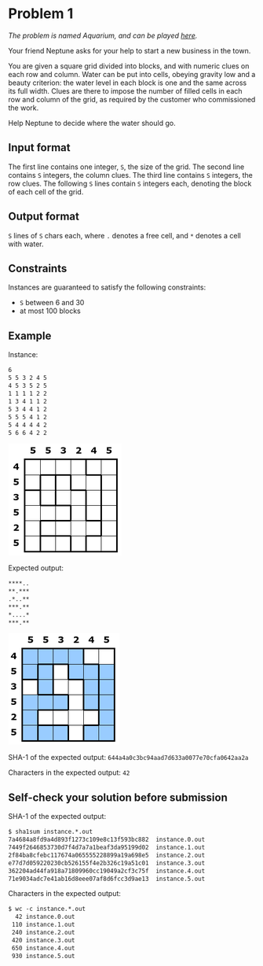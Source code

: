# Problem 1

*The problem is named Aquarium, and can be played [here](https://www.puzzle-aquarium.com/).*

Your friend Neptune asks for your help to start a new business in the town.

You are given a square grid divided into blocks, and with numeric clues on each row and column.
Water can be put into cells, obeying gravity low and a beauty criterion:
the water level in each block is one and the same across its full width.
Clues are there to impose the number of filled cells in each row and column of the grid, as required by the customer who commissioned the work.

Help Neptune to decide where the water should go.


## Input format

The first line contains one integer, `S`, the size of the grid.
The second line contains `S` integers, the column clues.
The third line contains `S` integers, the row clues.
The following `S` lines contain `S` integers each, denoting the block of each cell of the grid.


## Output format

`S` lines of `S` chars each, where `.` denotes a free cell, and `*` denotes a cell with water.


## Constraints

Instances are guaranteed to satisfy the following constraints:

* `S` between 6 and 30
* at most 100 blocks


## Example

Instance:

```
6
5 5 3 2 4 5
4 5 3 5 2 5
1 1 1 1 2 2
1 3 4 1 1 2
5 3 4 4 1 2
5 5 5 4 1 2
5 4 4 4 4 2
5 6 6 4 2 2
```

![instance](example-in.png "Example instance")

Expected output:

```
****..
**.***
.*..**
***.**
*....*
***.**
```

![output](example-out.png "Example output")

SHA-1 of the expected output: `644a4a0c3bc94aad7d633a0077e70cfa0642aa2a`

Characters in the expected output: `42`


## Self-check your solution before submission

SHA-1 of the expected output:

```
$ sha1sum instance.*.out
7a4684a8fd9a4d893f1273c109e8c13f593bc882  instance.0.out
7449f2646853730d7f4d7a7a1beaf3da95199d02  instance.1.out
2f84ba8cfebc117674a065555228899a19a698e5  instance.2.out
e77d7d059220230cb526155f4e2b326c19a51c01  instance.3.out
362204ad44fa918a71809960cc19049a2cf3c75f  instance.4.out
71e9034adc7e41ab16d8eee07af8d6fcc3d9ae13  instance.5.out
```

Characters in the expected output:

```
$ wc -c instance.*.out
  42 instance.0.out
 110 instance.1.out
 240 instance.2.out
 420 instance.3.out
 650 instance.4.out
 930 instance.5.out
```
